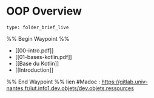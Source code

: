 # OOP Overview
 
```ccard
type: folder_brief_live
```
 
%% Begin Waypoint %%
- [[00-intro.pdf]]
- [[01-bases-kotlin.pdf]]
- [[Base du Kotlin]]
- [[Introduction]]

%% End Waypoint %%
lien #Madoc : https://gitlab.univ-nantes.fr/iut.info1.dev.objets/dev.objets.ressources